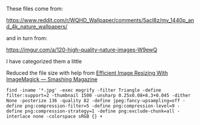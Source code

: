 These files come from:

https://www.reddit.com/r/WQHD_Wallpaper/comments/5acl8z/my_1440p_and_4k_nature_wallpapers/

and in turn from:

https://imgur.com/a/120-high-quality-nature-images-W9ewQ

I have categorized them a little

Reduced the file size with help from [Efficient Image Resizing With ImageMagick
— Smashing
Magazine](https://www.smashingmagazine.com/2015/06/efficient-image-resizing-with-imagemagick/)


```shell
find -iname '*.jpg' -exec mogrify -filter Triangle -define filter:support=2 -thumbnail 1500 -unsharp 0.25x0.08+8.3+0.045 -dither None -posterize 136 -quality 82 -define jpeg:fancy-upsampling=off -define png:compression-filter=5 -define png:compression-level=9 -define png:compression-strategy=1 -define png:exclude-chunk=all -interlace none -colorspace sRGB {} +
```
